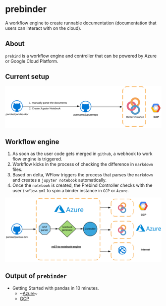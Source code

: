 # prebinder
A workflow engine to create runnable documentation (documentation that users can interact with on the cloud).

## About 
`prebind` is a workflow engine and controller that can be powered by Azure or Google Cloud Platform.

## Current setup
![Earlier architecuture](./static/before.png)

## Workflow engine 
1. As soon as the user code gets merged in `github`, a webhook to work flow engine is triggered.
2. Workflow kicks in the process of checking the difference in `markdown` files.
3. Based on delta, WFlow triggers the process that parses the `markdown` and creates a `jupyter notebook` automatically. 
4. Once the `notebook` is created, the Prebind Controller checks with the user / `wflow.yml` to spin a binder instance in `GCP` or `Azure`.

![Next Gen Architecture](./static/after.png)

## Output of `prebinder`
* Getting Started with pandas in 10 minutes.
    * ~[Azure](https://prebinders-iamshreeram.notebooks.azure.com/j/notebooks/10min.ipynb)~
    * [GCP](https://hub-binder.mybinder.ovh/user/iamshreeram-pandas-binder-s2i014jv/notebooks/build/jupyter/getting_started/10min.ipynb)
